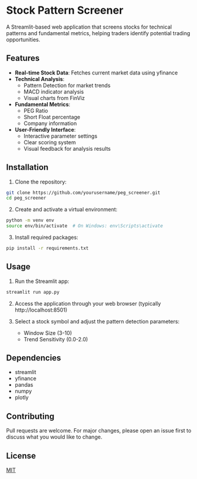 # Stock Pattern Screener

A Streamlit-based web application that screens stocks for technical patterns and fundamental metrics, helping traders identify potential trading opportunities.

## Features

- **Real-time Stock Data**: Fetches current market data using yfinance
- **Technical Analysis**:
  - Pattern Detection for market trends
  - MACD indicator analysis
  - Visual charts from FinViz
- **Fundamental Metrics**:
  - PEG Ratio
  - Short Float percentage
  - Company information
- **User-Friendly Interface**:
  - Interactive parameter settings
  - Clear scoring system
  - Visual feedback for analysis results

## Installation

1. Clone the repository:
```bash
git clone https://github.com/yourusername/peg_screener.git
cd peg_screener
```

2. Create and activate a virtual environment:
```bash
python -m venv env
source env/bin/activate  # On Windows: env\Scripts\activate
```

3. Install required packages:
```bash
pip install -r requirements.txt
```

## Usage

1. Run the Streamlit app:
```bash
streamlit run app.py
```

2. Access the application through your web browser (typically http://localhost:8501)

3. Select a stock symbol and adjust the pattern detection parameters:
   - Window Size (3-10)
   - Trend Sensitivity (0.0-2.0)

## Dependencies

- streamlit
- yfinance
- pandas
- numpy
- plotly

## Contributing

Pull requests are welcome. For major changes, please open an issue first to discuss what you would like to change.

## License

[MIT](https://choosealicense.com/licenses/mit/)
